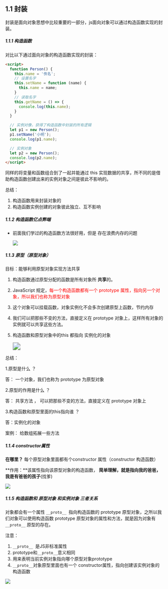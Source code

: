 ## 1.1 封装

封装是面向对象思想中比较重要的一部分，js面向对象可以通过构造函数实现的封装。

##### 1.1.1 构造函数

对比以下通过面向对象的构造函数实现的封装：

```html
<script>
  function Person() {
    this.name = '佚名';
    // 设置名字
    this.setName = function (name) {
      this.name = name;
    }
    // 读取名字
    this.getName = () => {
      console.log(this.name);
    }
  }

  // 实例对像，获得了构造函数中封装的所有逻辑
  let p1 = new Person();
  p1.setName('小明');
  console.log(p1.name);

  // 实例对象
  let p2 = new Person();
  console.log(p2.name);
</script>
```

同样的将变量和函数组合到了一起并能通过 this 实现数据的共享，所不同的是借助构造函数创建出来的实例对象之间是彼此不影响的。

总结：

1. 构造函数用来封装对象的
2. 构造函数实例创建的对象彼此独立、互不影响

##### 1.1.2 构造函数亿点弊端

- 前面我们学过的构造函数方法很好用，但是 存在浪费内存的问题

  ![](https://photo-album-1314189846.cos.ap-shanghai.myqcloud.com/202211281424612.png)

##### 1.1.3 原型（原型对象）

目标：能够利用原型对象实现方法共享

1. 构造函数通过原型分配的函数是所有对象所 **共享**的。

2. JavaScript 规定，<span style='color:red'>每一个构造函数都有一个 prototype 属性，指向另一个对象，所以我们也称为原型对象</span>

3. 这个对象可以挂载函数，对象实例化不会多次创建原型上函数，节约内存

4. 我们可以把那些不变的方法，直接定义在 prototype 对象上，这样所有对象的实例就可以共享这些方法。

5. 构造函数和原型对象中的this 都指向 实例化的对象

   <img src="https://photo-album-1314189846.cos.ap-shanghai.myqcloud.com/202211281424010.png" style="zoom:150%;" />

总结： 

1.原型是什么 ？ 

答： 一个对象，我们也称为 prototype 为原型对象

2.原型的作用是什么 ？

答： 共享方法 ， 可以把那些不变的方法，直接定义在 prototype 对象上

3.构造函数和原型里面的this指向谁 ？

答：实例化的对象

案例： 给数组拓展一些方法

##### 1.1.4 constructor属性

**在哪里？** 每个原型对象里面都有个constructor 属性（constructor 构造函数）

**作用：**该属性指向该原型对象的构造函数， **简单理解，就是指向我的爸爸，我是有爸爸的孩子**(找爹)

![](https://photo-album-1314189846.cos.ap-shanghai.myqcloud.com/202211281424482.png)

##### 1.1.5  构造函数和 原型对象 和实例对象 三者关系

对象都会有一个属性 `__proto__ `指向构造函数的 prototype 原型对象，之所以我们对象可以使用构造函数 prototype 原型对象的属性和方法，就是因为对象有 `__proto__` 原型的存在。

注意：

1. `__proto__ `是JS非标准属性
2.  prototype和`__proto__`意义相同
3. 用来表明当前实例对象指向哪个原型对象prototype
4. `__proto__`对象原型里面也有一个 constructor属性，指向创建该实例对象的构造函数

![](https://photo-album-1314189846.cos.ap-shanghai.myqcloud.com/202211281424749.png)
